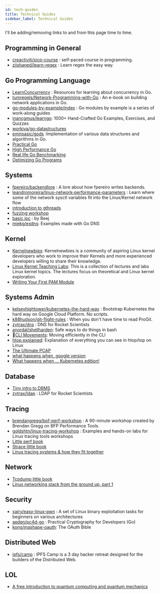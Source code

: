 ```yaml
---
id: tech-guides
title: Technical Guides
sidebar_label: Technical Guides
---
```


I'll be adding/removing links to and from this page time to time.

## Programming in General

- [creactiviti/sicp-course](https://github.com/creactiviti/sicp-course) : self-paced course in programming.
- [ziishaned/learn-regex](https://github.com/ziishaned/learn-regex) : Learn regex the easy way.

## Go Programming Language

- [LearnConcurrency](https://github.com/golang/go/wiki/LearnConcurrency) : Resources for learning about concurrency in Go.
- [tumregels/Network-Programming-with-Go](http://tumregels.github.io/Network-Programming-with-Go/#) : An e-book on building network applications in Go.
- [go-modules-by-example/index](https://github.com/go-modules-by-example/index) : Go modules by example is a series of work-along guides
- [inancgmus/learngo](https://github.com/inancgumus/learngo): 1000+ Hand-Crafted Go Examples, Exercises, and Quizzes
- [workiva/go-datastructures](https://github.com/Workiva/go-datastructures)
- [emirpasic/gods](https://github.com/emirpasic/gods) :Implementation of various data structures and algorithms in Go.
- [Practical Go](https://dave.cheney.net/practical-go)
- [High Performance Go](https://dave.cheney.net/high-performance-go)
- [Real life Go Benchmarking](https://rollout.io/blog/real-life-go-benchmarking/)
- [Optimizing Go Programs](https://github.com/sathishvj/optimizing-go-programs)

## Systems

- [fpereiro/backendlore](https://github.com/fpereiro/backendlore) : A lore about how fpereiro writes backends.
- [leandromoreira/linux-network-performance-parameters](https://github.com/leandromoreira/linux-network-performance-parameters) : Learn where some of the network sysctl variables fit into the Linux/Kernel network flow
- [introduction to gthreads](http://c9x.me/articles/gthreads/intro.html)
- [fuzzing workshop](https://fuzzing-project.org/background.html)
- [basic ipc](http://beej.us/guide/bgipc/html/multi/index.html) : by Beej
- [miekg/exdns](https://github.com/miekg/exdns): Examples made with Go DNS

## Kernel

- [Kernelnewbies](https://kernelnewbies.org/): Kernelnewbies is a community of aspiring Linux kernel developers who work to improve their Kernels and more experienced developers willing to share their knowledge.
- [Linux Kernel Teaching Labs](https://linux-kernel-labs.github.io/refs/heads/master/): This is a collection of lectures and labs Linux kernel topics. The lectures focus on theoretical and Linux kernel exploration.
- [Writing Your First PAM Module](https://rkeene.org/projects/info/wiki/222)

## Systems Admin

- [kelseyhightower/kubernetes-the-hard-way](https://github.com/kelseyhightower/kubernetes-the-hard-way) : Bootstrap Kubernetes the hard way on Google Cloud Platform. No scripts.
- [k88hudson/git-flight-rules](https://github.com/k88hudson/git-flight-rules) : When you don't have time to read ProGit.
- [zytrax/dns](https://www.zytrax.com/books/dns/) : DNS for Rocket Scientists
- [anordal/shellharden](https://github.com/anordal/shellharden/blob/master/how_to_do_things_safely_in_bash.md): Safe ways to do things in bash
- 🌟[CLI Movements](https://clementc.github.io/blog/2018/01/25/moving_cli/): Moving efficiently in the CLI
- [htop explained](https://peteris.rocks/blog/htop/): Explanation of everything you can see in htop/top on Linux
- [The Ultimate PCAP](https://weberblog.net/the-ultimate-pcap/)
- [what happens when, google version](https://github.com/alex/what-happens-when)
- [What happens when ... Kubernetes edition!](https://github.com/jamiehannaford/what-happens-when-k8s/blob/master/README.md)

## Database

- [Tiny intro to DBMS](http://blog.dancrisan.com/a-tiny-intro-to-database-systems)
- [zytrax/ldap](https://www.zytrax.com/books/ldap/) : LDAP for Rocket Scientists

## Tracing

- [brendangregg/bpf-perf-workshop](https://github.com/brendangregg/bpf-perf-workshop) : A 90-minute workshop created by Brendan Gregg on BFP Performance Tools.
- [goldshtn/linux-tracing-workshop](https://github.com/goldshtn/linux-tracing-workshop) : Examples and hands-on labs for Linux tracing tools workshops
- [Little perf book](https://nanxiao.gitbooks.io/perf-little-book/)
- [Strace little book](https://nanxiao.gitbooks.io/strace-little-book/)
- [Linux tracing systems & how they fit together](https://jvns.ca/blog/2017/07/05/linux-tracing-systems/)

## Network

- [Tcpdump little book](https://nanxiao.github.io/tcpdump-little-book/)
- [Linux networking stack from the ground up, part 1](https://www.privateinternetaccess.com/blog/linux-networking-stack-from-the-ground-up-part-1/)

## Security

- [xairy/easy-linux-pwn](https://github.com/xairy/easy-linux-pwn) : A set of Linux binary exploitation tasks for beginners on various architectures
- [aeden/pc4d-go](https://github.com/aeden/pc4d-go) : Practical Cryptography for Developers (Go)
- [kong/mashape-oauth](https://github.com/Kong/mashape-oauth/blob/master/FLOWS.md): The OAuth Bible

## Distributed Web

- [ipfs/camp](https://github.com/ipfs/camp) : IPFS Camp is a 3 day hacker retreat designed for the builders of the Distributed Web.

## LOL

- [A free introduction to quantum computing and quantum mechanics](https://quantum.country/)
